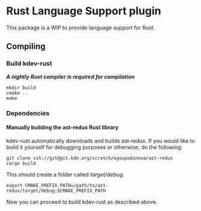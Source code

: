 # Rust Language Support plugin

This package is a WIP to provide language support for Rust.

## Compiling

### Build kdev-rust

***A nightly Rust compiler is required for compilation***

```
mkdir build
cmake ..
make
```

### Dependencies

#### Manually building the ast-redux Rust library

kdev-rust automatically downloads and builds ast-redux. If you would like to
build it yourself for debugging purposes or otherwise, do the following:

```
git clone ssh://git@git.kde.org/scratch/egospodinova/ast-redux
cargo build
```

This should create a folder called *target/debug*.

```
export CMAKE_PREFIX_PATH=/path/to/ast-redux/target/debug:$CMAKE_PREFIX_PATH
```

Now you can proceed to build kdev-rust as described above.
